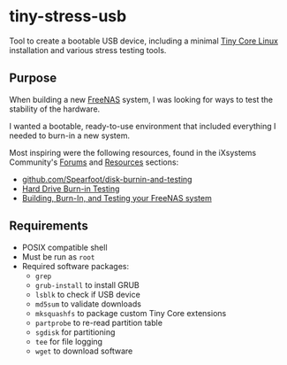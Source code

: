# tiny-stress-usb

Tool to create a bootable USB device, including a minimal [Tiny Core Linux](http://tinycorelinux.net/) installation and various stress testing tools.

## Purpose

When building a new [FreeNAS](https://www.freenas.org/) system, I was looking for ways to test the stability of the hardware.

I wanted a bootable, ready-to-use environment that included everything I needed to burn-in a new system.

Most inspiring were the following resources, found in the iXsystems Community's [Forums](https://www.ixsystems.com/community/) and [Resources](https://www.ixsystems.com/community/resources/) sections:

* [github.com/Spearfoot/disk-burnin-and-testing](https://github.com/Spearfoot/disk-burnin-and-testing)
* [Hard Drive Burn-in Testing](https://www.ixsystems.com/community/resources/hard-drive-burn-in-testing.92/)
* [Building, Burn-In, and Testing your FreeNAS system](https://www.ixsystems.com/community/threads/building-burn-in-and-testing-your-freenas-system.17750/)

## Requirements

* POSIX compatible shell
* Must be run as `root`
* Required software packages:
  * `grep`
  * `grub-install` to install GRUB
  * `lsblk` to check if USB device
  * `md5sum` to validate downloads
  * `mksquashfs` to package custom Tiny Core extensions
  * `partprobe` to re-read partition table
  * `sgdisk` for partitioning
  * `tee` for file logging
  * `wget` to download software

